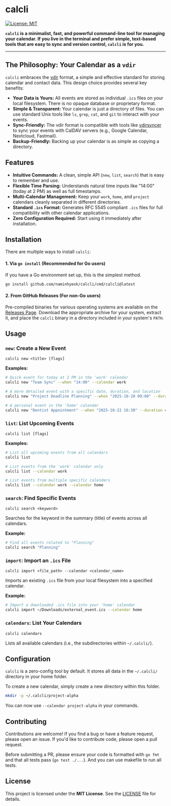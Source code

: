 # calcli

[![License: MIT](https://img.shields.io/badge/License-MIT-yellow.svg)](https://opensource.org/licenses/MIT)

**`calcli` is a minimalist, fast, and powerful command-line tool for managing your calendar. If you live in the terminal and prefer simple, text-based tools that are easy to sync and version control, `calcli` is for you.**

---

## The Philosophy: Your Calendar as a `vdir`

`calcli` embraces the [vdir](http://vdirsyncer.pimutils.org/en/stable/vdir.html) format, a simple and effective standard for storing calendar and contact data. This design choice provides several key benefits:

*   **Your Data is Yours:** All events are stored as individual `.ics` files on your local filesystem. There is no opaque database or proprietary format.
*   **Simple & Transparent:** Your calendar is just a directory of files. You can use standard Unix tools like `ls`, `grep`, `cat`, and `git` to interact with your events.
*   **Sync-Friendly:** The vdir format is compatible with tools like [vdirsyncer](https://github.com/pimutils/vdirsyncer) to sync your events with CalDAV servers (e.g., Google Calendar, Nextcloud, Fastmail).
*   **Backup-Friendly:** Backing up your calendar is as simple as copying a directory.

## Features

*   **Intuitive Commands:** A clean, simple API (`new`, `list`, `search`) that is easy to remember and use.
*   **Flexible Time Parsing:** Understands natural time inputs like "14:00" (today at 2 PM) as well as full timestamps.
*   **Multi-Calendar Management:** Keep your `work`, `home`, and `project` calendars cleanly separated in different directories.
*   **Standard `.ics` Format:** Generates RFC 5545 compliant `.ics` files for full compatibility with other calendar applications.
*   **Zero Configuration Required:** Start using it immediately after installation.

## Installation

There are multiple ways to install `calcli`:

#### 1. Via `go install` (Recommended for Go users)

If you have a Go environment set up, this is the simplest method.

```bash
go install github.com/naminhyeok/calcli/cmd/calcli@latest
```

#### 2. From GitHub Releases (For non-Go users)

Pre-compiled binaries for various operating systems are available on the [Releases Page](https://github.com/naminhyeok/calcli/releases). Download the appropriate archive for your system, extract it, and place the `calcli` binary in a directory included in your system's `PATH`.

## Usage

### `new`: Create a New Event

`calcli new <title> [flags]`

**Examples:**

```bash
# Quick event for today at 2 PM in the 'work' calendar
calcli new "Team Sync" --when "14:00" --calendar work

# A more detailed event with a specific date, duration, and location
calcli new "Project Deadline Planning" --when "2025-10-20 09:00" --duration 3h --location "Main Conference Room" --calendar work

# A personal event in the 'home' calendar
calcli new "Dentist Appointment" --when "2025-10-22 16:30" --duration 45m --calendar home
```

### `list`: List Upcoming Events

`calcli list [flags]`

**Examples:**

```bash
# List all upcoming events from all calendars
calcli list

# List events from the 'work' calendar only
calcli list --calendar work

# List events from multiple specific calendars
calcli list --calendar work --calendar home
```

### `search`: Find Specific Events

`calcli search <keyword>`

Searches for the keyword in the summary (title) of events across all calendars.

**Example:**

```bash
# Find all events related to "Planning"
calcli search "Planning"
```

### `import`: Import an `.ics` File

`calcli import <file_path> --calendar <calendar_name>`

Imports an existing `.ics` file from your local filesystem into a specified calendar.

**Example:**

```bash
# Import a downloaded .ics file into your 'home' calendar
calcli import ~/Downloads/external_event.ics --calendar home
```

### `calendars`: List Your Calendars

`calcli calendars`

Lists all available calendars (i.e., the subdirectories within `~/.calcli/`).

## Configuration

`calcli` is a zero-config tool by default. It stores all data in the `~/.calcli/` directory in your home folder.

To create a new calendar, simply create a new directory within this folder.

```bash
mkdir -p ~/.calcli/project-alpha
```

You can now use `--calendar project-alpha` in your commands.

## Contributing

Contributions are welcome! If you find a bug or have a feature request, please open an issue. If you'd like to contribute code, please open a pull request.

Before submitting a PR, please ensure your code is formatted with `go fmt` and that all tests pass (`go test ./...`). And you can use makefile to run all tests.

## License

This project is licensed under the **MIT License**. See the [LICENSE](https://opensource.org/licenses/MIT) file for details.
